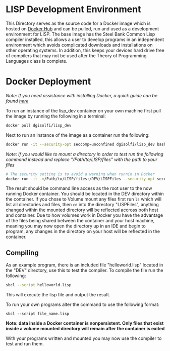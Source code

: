# LISP Development Environment

This Directory serves as the source code for a Docker image which is hosted on [Docker Hub](https://hub.docker.com/r/dgisolfi/lisp_dev/) and can be pulled, run and used as a development environment for LISP. The base image has the Steel Bank Common Lisp compiler installed, this allows a user to develop programs in an independent environment which avoids complicated downloads and installations on other operating systems. In addition, this keeps your devices hard drive free of compilers that may not be used after the Theory of Programming Languages class is complete.

# Docker Deployment

*Note: If you need assistance with installing Docker, a quick guide can be found [here](https://github.com/dgisolfi/LanguageDevEnvironments)*

To run an instance of the lisp_dev container on your own machine first pull the image by running the following in a terminal:

```bash
docker pull dgisolfi/lisp_dev
```

Next to run an instance of the image as a container run the following:

```bash
docker run -it --security-opt seccomp=unconfined dgisolfi/lisp_dev bash
```

*Note: If you would like to mount a directory in order to test run the following command instead and replace "/Path/to/LISP/files" with the path to your files*

```bash
# The security setting is to avoid a warning when runnin in Docker
docker run -it -v/Path/to/LISP/files:/DEV/LISPFiles --security-opt seccomp=unconfined dgisolfi/lisp_dev bash
```

The result should be command line access as the root user to the now running Docker container. You should be located in the DEV directory within the container. If you chose to Volume mount any files first run `ls` which will list all directories and files, then `cd` into the directory "LISPFiles", anything changed within the mounted directory will be reflected accross both host and container. Due to how volumes work in Docker you have the advantage of the files being shared between the container and your host machine, meaning you may now open the directory up in an IDE and begin to program, any changes in the directory on your host will be reflected in the container.

## Compiling

As an example program, there is an included file "helloworld.lisp" located in the "DEV" directory, use this to test the compiler. To compile the file run the following:

```bash
sbcl --script helloworld.lisp
```

This will execute the lisp file and output the result.

To run your own programs alter the command to use the following format:

`sbcl --script file_name.lisp`

**Note: data inside a Docker container is nonpersistent. Only files that exist inside a volume mounted directory will remain after the container is exited**

With your programs written and mounted you may now use the compiler to test and run them.